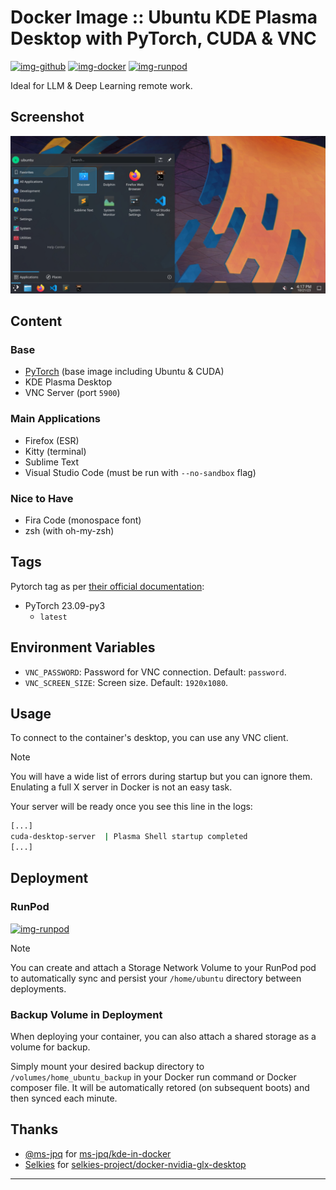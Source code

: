 # Docker Image :: Ubuntu KDE Plasma Desktop with PyTorch, CUDA & VNC

[![img-github]][link-github]
[![img-docker]][link-docker]
[![img-runpod]][link-runpod]

Ideal for LLM & Deep Learning remote work.

## Screenshot

![CUDA Desktop](https://raw.githubusercontent.com/ivangabriele/docker-cuda-desktop/main/screenshot.png)

## Content

### Base

- [PyTorch](https://catalog.ngc.nvidia.com/orgs/nvidia/containers/pytorch) (base image including Ubuntu & CUDA)
- KDE Plasma Desktop
- VNC Server (port `5900`)

### Main Applications

- Firefox (ESR)
- Kitty (terminal)
- Sublime Text
- Visual Studio Code (must be run with `--no-sandbox` flag)

### Nice to Have

- Fira Code (monospace font)
- zsh (with oh-my-zsh)

## Tags

Pytorch tag as per [their official documentation](https://catalog.ngc.nvidia.com/orgs/nvidia/containers/pytorch/tags):

- PyTorch 23.09-py3
  - `latest`

## Environment Variables

- `VNC_PASSWORD`: Password for VNC connection. Default: `password`.
- `VNC_SCREEN_SIZE`: Screen size. Default: `1920x1080`.

## Usage

To connect to the container's desktop, you can use any VNC client.

> [!NOTE]  
> You will have a wide list of errors during startup but you can ignore them.
> Enulating a full X server in Docker is not an easy task.

Your server will be ready once you see this line in the logs:

```bash
[...]
cuda-desktop-server  | Plasma Shell startup completed
[...]
```

## Deployment

### RunPod

[![img-runpod]][link-runpod]

> [!NOTE]  
> You can create and attach a Storage Network Volume to your RunPod pod
> to automatically sync and persist your `/home/ubuntu` directory between deployments.

### Backup Volume in Deployment

When deploying your container, you can also attach a shared storage as a volume for backup.

Simply mount your desired backup directory to `/volumes/home_ubuntu_backup` in your Docker run command
or Docker composer file. It will be automatically retored (on subsequent boots) and then synced each minute.

## Thanks

- [@ms-jpq](https://github.com/ms-jpq)
  for [ms-jpq/kde-in-docker](https://github.com/ms-jpq/kde-in-docker)
- [Selkies](https://github.com/selkies-project)
  for [selkies-project/docker-nvidia-glx-desktop](https://github.com/selkies-project/docker-nvidia-glx-desktop)

---

[img-docker]: https://img.shields.io/docker/pulls/ivangabriele/cuda-desktop?style=for-the-badge
[img-runpod]: https://img.shields.io/badge/RunPod-Deploy-673ab7?style=for-the-badge
[img-github]: https://img.shields.io/badge/Github-Repo-black?logo=github&style=for-the-badge
[img-github-actions]: https://img.shields.io/github/actions/workflow/status/ivangabriele/docker-cuda-desktop/main.yml?branch=main&style=for-the-badge

[link-docker]: https://hub.docker.com/r/ivangabriele/cuda-desktop
[link-github]: https://github.com/ivangabriele/docker-cuda-desktop
[link-github-actions]: https://github.com/ivangabriele/docker-cuda-desktop/actions/workflows/main.yml
[link-runpod]: https://runpod.io/gsc?template=fc1g5zbii8&ref=s0k66ov1
